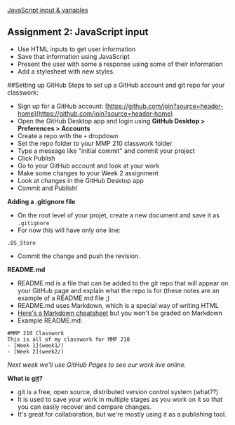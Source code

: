 [JavaScript input & variables](https://owenroberts.github.io/mmp310/week2/index.html)
<h2>Assignment 2: JavaScript input</h2>
<ul>
	<li>Use HTML inputs to get user information</li>
	<li>Save that information using JavaScript</li>
	<li>Present the user with some a response using some of their information</li>
	<li>Add a stylesheet with new styles.</li>

</ul>

##Setting up GitHub
Steps to set up a GitHub account and git repo for your classwork:
- Sign up for a GitHub account: [https://github.com/join?source=header-home](https://github.com/join?source=header-home)
- Open the GitHub Desktop app and login using **GitHub Desktop > Preferences > Accounts**
- Create a repo with the `+` dropdown
- Set the repo folder to your MMP 210 classwork folder
- Type a message like "initial commit" and commit your project
- Click Publish
- Go to your GitHub account and look at your work
- Make some changes to your Week 2 assignment
- Look at changes in the GitHub Desktop app
- Commit and Publish!

**Adding a .gitignore file**
- On the root level of your projet, create a new document and save it as `.gitignore`
- For now this will have only one line:  

```
.DS_Store
```
- Commit the change and push the revision.

**README.md**
- README.md is a file that can be added to the git repo that will appear on your GitHub page and explain what the repo is for (these notes are an example of a README.md file ;)
- README.md uses Markdown, which is a special way of writing HTML
- [Here's a Markdown cheatsheet](https://github.com/adam-p/markdown-here/wiki/Markdown-Cheatsheet) but you won't be graded on Markdown
- Example README.md:

<pre><code>#MMP 210 Classwork
This is all of my classwork for MMP 210
- [Week 1](week1/)
- [Week 2](week2/)</code></pre>


*Next week we'll use GitHub Pages to see our work live online.*

**What is [git](https://git-scm.com/)?**
- git is a free, open source, distributed version control system (what??)
- It is used to save your work in multiple stages as you work on it so that you can easily recover and compare changes.
- It's great for collaboration, but we're mostly using it as a publishing tool.